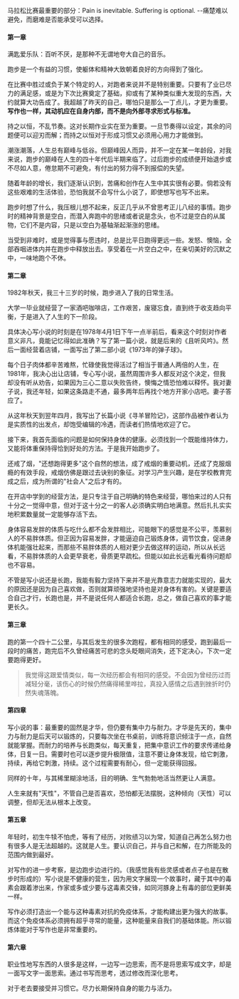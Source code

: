 马拉松比赛最重要的部分：Pain is inevitable. Suffering is optional. --痛楚难以避免，而磨难是否能承受可以选择。

#### 第一章

满匙爱乐队：百听不厌，是那种不无谓地夸大自己的音乐。

跑步是一个有益的习惯，使躯体和精神大致朝着良好的方向得到了强化。

在比赛中胜过或负于某个特定的人，对跑者来说并不是特别重要。只要有了业已尽力的满足感，或是为下次比赛奠定了基础，抑或有了某种类似重大发现的东西，大约就算大功告成了。我超越了昨天的自己，哪怕只是那么一丁点儿，才更为重要。**写作也一样，其动机应在自身内部，而不是向外部寻求形式与标准。**

持之以恒，不乱节奏。这对长期作业实在至为重要。一旦节奏得以设定，其余的问题便可以迎刃而解；而持之以恒对于形成习惯又必须用心用力才能做到。

潮涨潮落，人生总有巅峰与低谷。但巅峰因人而异，并不一定在某一年龄段，对我来说，跑步的巅峰在人生的四十年代后半期来临了。过后跑步的成绩便开始退步或不尽如人意，倦怠期不可避免，有付出的努力得不到报偿的失望。

随着年龄的增长，我们逐渐认识到，苦痛和创作在人生中其实很有必要。倘若没有这些艰难的生活体验，恐怕我就不会写什么小说了，即使想写也写不出来。

跑步时想了什么，我压根儿想不起来，反正几乎从不曾思考正儿八经的事情。跑步时的精神背景是空白，而潜入奔跑中的思绪或者说是念头，也不过是空白的从属物，它们不是内容，只是以空白为基轴渐起渐涨的思绪。

当受到非难时，或是觉得事与愿违时，总是比平日跑得更远一些。发怒、懊恼，全部吞咽进体内并在跑步中释放出去。享受着在一片空白之中，在亲切美好的沉默之中，一味地跑个不休。

#### 第二章

1982年秋天，我三十三岁的时候，跑步进入了我的日常生活。

大学一毕业就经营了一家酒吧咖啡店，工作艰苦，废寝忘食，直到终于收支趋向平衡，于是进入了人生的下一阶段。

具体决心写小说的时刻是在1978年4月1日下午一点半前后，看来这个时刻对作者意义非凡，竟能记忆得如此准确？写了第一篇小说，就是后来的《且听风吟》。然后一面经营着店铺，一面写出了第二部小说《1973年的弹子球》。

每个日子肉体都辛苦难熬，忙碌使我觉得活过了相当于普通人两倍的人生，在1981年，我决心出让店铺，专心写小说，虽然周围许多人都反对这个决定，但我却没有听从劝告，如果因为三心二意以失败告终，懊悔之情恐怕难以释怀。我对妻子说，我还年轻，如果这条路走不通，最多两年后再找个地方开家小店吧。妻子答应了。

从这年秋天到翌年四月，我写出了长篇小说《寻羊冒险记》，这部作品被作者认为是实质性的出发点，却饱受编辑的冷遇，而读者们热情地欢迎了它。

接下来，我首先面临的问题是如何保持身体的健康。必须找到一个既能维持体力，又能将体重保持得恰到好处的方法。于是我开始跑步了。

还戒了烟，"还想跑得更多"这个自然的想法，成了戒烟的重要动机，还成了克服烟瘾的有效手段，戒烟仿佛是跟过去诀别的象征。对学习产生兴趣，是在学校教育完成之后，成为所谓的"社会人"之后才有的。

在开店中学到的经营方法，是只专注于自己明确的特色来经营，哪怕来过的人只有十分之一觉得中意，但对于这十分之一的客人必须确实明白地满意。然后扎扎实实地积累数量就一定能够存活下去。

身体容易发胖的体质与吃什么都不会发胖相比，可能眼下的感觉是不公平，羡慕别人的不易胖体质。但正因为容易发胖，才能逼迫自己锻炼身体，调节饮食，促进身体机能强壮起来，而那些不易胖体质的人相对更少去做这样的运动，所以从长远看，不易胖体质的人会更早衰老，骨质更早疏松。但能以如此长远看光看待问题却也不容易。

不管是写小说还是长跑，我能有毅力坚持下来并不是光靠意志力就能实现的，最大的原因还是因为自己喜欢做，否则就算顽强地坚持也是对身体有害的。关键是要适合自己才行，长跑也是，并不是说任何人都适合长跑，总之，做自己喜欢的事才能更长久。

#### 第三章

跑的第一个四十二公里，与其后发生的很多次跑程，都有相同的感受，跑到最后一段时的痛苦，跑完后不久曾经痛苦可悲的念头眨眼间消失，还下定决心，下次一定要跑得更好。

> 我觉得这跟爱情类似，每一次经历都会有相同的感受。不会因为曾经历过而减轻分毫，该伤心的时候仍然痛得稀里哗拉，真投入感情之后遇到挫折时仍然失魂落魄。

#### 第四章

写小说的事：最重要的固然是才华，但仍要有集中力与耐力。才华是先天的，集中力与耐力是后天可以锻炼的，只要每次坐在书桌前，训练将意识倾注于一点，自然就能掌握。而耐力的培养与长跑类似，每天重复，把集中意识工作的要求传递给身体，日复一日。需要时也可以逐步提升极限值，注意不要让身体发现，给它刺激，持续，再给它刺激，持续。这个过程需要有耐心，但一定能获得回报。

同样的十年，与其稀里糊涂地活，目的明确、生气勃勃地活当然更让人满意。

人生来就有"天性"，不管自己是否喜欢，恐怕都无法摆脱，这种倾向（天性）可以调整，但却无法从根本上改变。

#### 第五章

年轻时，初生牛犊不怕虎，等有了经历，对败绩习以为常，知道自己再怎么努力也有很多人是无法超越的。这就是人生。要认识自己，并与自己和解，在力所能及的范围内做到最好。

对写作的进一步考察，是边跑步边进行的。（我感觉我有些灵感或者点子也是在散步时形成的）写小说是不健康的营生，因为用文字展现一个故事时，藏于其中的毒素会跟着渗出来，作家或多或少要与这毒素交锋，如同河豚身上有毒的部位更鲜美一样。

写作必须打造出一个能与这种毒素对抗的免疫体系，才能构建出更为强大的故事。而这个免疫体系必须拥有超乎寻常的能量，这种能量来自我们的基础体能。所以锻炼体能对于写作也是非常重要的。

#### 第六章

职业性地写东西的人很多是这样，一边写一边思索，而不是将思索写成文字，却是一面写文字一面思索。通过书写而思考，透过修改而深化思考。

对于老去要接受并习惯它。尽力长期保持自身的能力与活力。